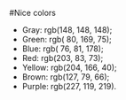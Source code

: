 #Nice colors
- Gray:   rgb(148, 148, 148);
- Green:  rgb( 80, 169,  75);
- Blue:   rgb( 76,  81, 178);
- Red:    rgb(203,  83,  73);
- Yellow: rgb(204, 166,  40);
- Brown:  rgb(127, 79,   66);
- Purple: rgb(227, 119, 219).

